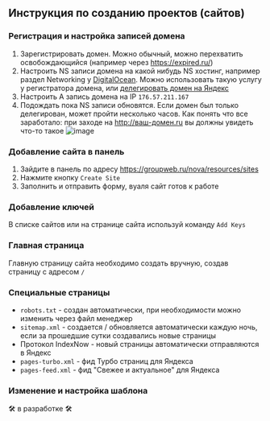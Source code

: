 ## Инструкция по созданию проектов (сайтов)

### Регистрация и настройка записей домена

1. Зарегистрировать домен. Можно обычный, можно перехватить освобождающийся (например через https://expired.ru/)
2. Настроить NS записи домена на какой нибудь NS хостинг, например раздел Networking у [DigitalOcean](https://m.do.co/c/94bff2ad7404). Можно использовать такую услугу у регистратора домена, или [делегировать домен на Яндекс](https://yandex.ru/support/business/domains/delegate-domain.html)
3. Настроить A запись домена на IP `176.57.211.167`
4. Подождать пока NS записи обновятся. Если домен был только делегирован, может пройти несколько часов. Как понять что все заработало: при заходе на http://ваш-домен.ru вы должны увидеть что-то такое ![image](https://github.com/Georgsius/notes/assets/1639294/2dfd8d85-61f6-484d-96b5-20a3fda56b40)

### Добавление сайта в панель

1. Зайдите в панель по адресу https://groupweb.ru/nova/resources/sites
2. Нажмите кнопку `Create Site`
3. Заполнить и отправить форму, вуаля сайт готов к работе

### Добавление ключей

В списке сайтов или на странице сайта используй команду `Add Keys`

### Главная страница

Главную страницу сайта необходимо создать вручную, создав страницу с адресом `/`

### Специальные страницы

* `robots.txt` - создан автоматически, при необходимости можно изменить через файл менеджер
* `sitemap.xml` - создается / обновляется автоматически каждую ночь, если за прошедшие сутки создавались новые страницы
* Протокол IndexNow - новый страницы автоматически отправляются в Яндекс
* `pages-turbo.xml` - фид Турбо страниц для Яндекса
* `pages-feed.xml` - фид "Свежее и актуальное" для Яндекса

### Изменение и настройка шаблона

🛠️ в разработке 🛠️
